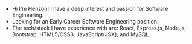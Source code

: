 - Hi I'm Henzon! I have a deep interest and passion for Software Engineering.
- Looking for an Early Career Software Engineering position.
- The tech/stack I have experience with are: React, Express.js, Node.js, Bootstrap, HTML5/CSS3, JavaScript(JSX), and MySQL.
